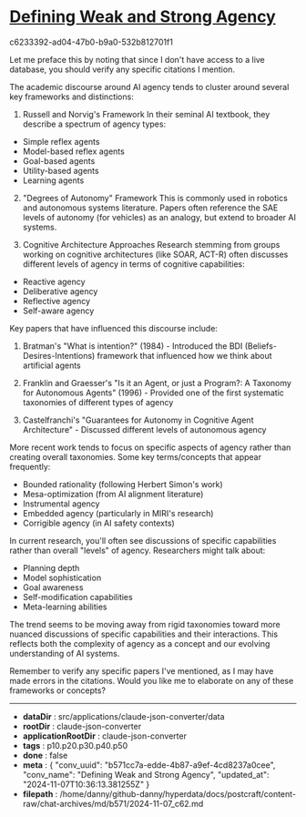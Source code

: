 # [Defining Weak and Strong Agency](https://claude.ai/chat/b571cc7a-edde-4b87-a9ef-4cd8237a0cee)

c6233392-ad04-47b0-b9a0-532b812701f1

 Let me preface this by noting that since I don't have access to a live database, you should verify any specific citations I mention.

The academic discourse around AI agency tends to cluster around several key frameworks and distinctions:

1. Russell and Norvig's Framework
In their seminal AI textbook, they describe a spectrum of agency types:
- Simple reflex agents
- Model-based reflex agents
- Goal-based agents
- Utility-based agents
- Learning agents

2. "Degrees of Autonomy" Framework
This is commonly used in robotics and autonomous systems literature. Papers often reference the SAE levels of autonomy (for vehicles) as an analogy, but extend to broader AI systems.

3. Cognitive Architecture Approaches
Research stemming from groups working on cognitive architectures (like SOAR, ACT-R) often discusses different levels of agency in terms of cognitive capabilities:
- Reactive agency
- Deliberative agency
- Reflective agency
- Self-aware agency

Key papers that have influenced this discourse include:

1. Bratman's "What is intention?" (1984) - Introduced the BDI (Beliefs-Desires-Intentions) framework that influenced how we think about artificial agents

2. Franklin and Graesser's "Is it an Agent, or just a Program?: A Taxonomy for Autonomous Agents" (1996) - Provided one of the first systematic taxonomies of different types of agency

3. Castelfranchi's "Guarantees for Autonomy in Cognitive Agent Architecture" - Discussed different levels of autonomous agency

More recent work tends to focus on specific aspects of agency rather than creating overall taxonomies. Some key terms/concepts that appear frequently:

- Bounded rationality (following Herbert Simon's work)
- Mesa-optimization (from AI alignment literature)
- Instrumental agency
- Embedded agency (particularly in MIRI's research)
- Corrigible agency (in AI safety contexts)

In current research, you'll often see discussions of specific capabilities rather than overall "levels" of agency. Researchers might talk about:
- Planning depth
- Model sophistication
- Goal awareness
- Self-modification capabilities
- Meta-learning abilities

The trend seems to be moving away from rigid taxonomies toward more nuanced discussions of specific capabilities and their interactions. This reflects both the complexity of agency as a concept and our evolving understanding of AI systems.

Remember to verify any specific papers I've mentioned, as I may have made errors in the citations. Would you like me to elaborate on any of these frameworks or concepts?

---

* **dataDir** : src/applications/claude-json-converter/data
* **rootDir** : claude-json-converter
* **applicationRootDir** : claude-json-converter
* **tags** : p10.p20.p30.p40.p50
* **done** : false
* **meta** : {
  "conv_uuid": "b571cc7a-edde-4b87-a9ef-4cd8237a0cee",
  "conv_name": "Defining Weak and Strong Agency",
  "updated_at": "2024-11-07T10:36:13.381255Z"
}
* **filepath** : /home/danny/github-danny/hyperdata/docs/postcraft/content-raw/chat-archives/md/b571/2024-11-07_c62.md